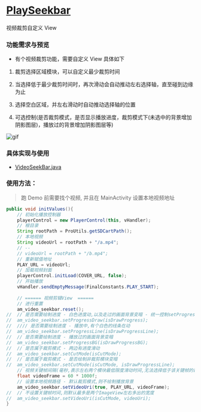 # [PlaySeekbar](https://github.com/afkT/Android/tree/master/PlaySeekbar)

视频裁剪自定义 View


### 功能需求与预览

- 有个视频裁剪功能，需要自定义 View 具体如下

1. 裁剪选择区域模块，可以自定义最少裁剪时间

2. 当选择低于最少裁剪时间时，再次滑动会自动推动左右选择轴，直至碰到边缘为止

3. 选择空白区域，并左右滑动时自动推动选择轴的位置

4. 可选控制(是否裁剪模式，是否显示播放进度，裁剪模式下(未选中的背景增加阴影图层)，播放过的背景增加阴影图层等)

![gif](https://raw.githubusercontent.com/afkT/Android/master/PlaySeekbar/mdFile/img1.gif)


### 具体实现与使用

- [VideoSeekBar.java](https://github.com/afkT/Android/blob/master/PlaySeekbar/app/src/main/java/com/play/pro/widgets/VideoSeekBar.java)


### 使用方法：

> 跑 Demo 前需要找个视频, 并且在 MainActivity 设置本地视频地址

```java
public void initValues(){
	// 初始化播放控制器
	playerControl = new PlayerControl(this, vHandler);
	// 根目录
	String rootPath = ProUtils.getSDCartPath();
	// 本地视频
	String videoUrl = rootPath + "/a.mp4";
	// --
	// videoUrl = rootPath + "/b.mp4";
	// 重新赋值地址
	PLAY_URL = videoUrl;
	// 加载视频封面
	playerControl.initLoad(COVER_URL, false);
	// 开始播放
	vHandler.sendEmptyMessage(FinalConstants.PLAY_START);
	
	// ====== 视频剪辑View  ======
	// 进行重置
	am_video_seekbar.reset();
//	// 是否需要绘制进度 - 白色进度动,以及走过的画面背景变暗 - 统一控制setProgressLine(isDrawProgress), setProgressBG(isDrawProgress)
//	am_video_seekbar.setProgressDraw(isDrawProgress);
//	//// 是否需要绘制进度 - 播放中,有个白色的线条在动
//	am_video_seekbar.setProgressLine(isDrawProgressLine);
//	// 是否需要绘制进度 - 播放过的画面背景变暗
//	am_video_seekbar.setProgressBG(isDrawProgressBG);
//	// 是否属于裁剪模式 - 两边有进度滑动
//	am_video_seekbar.setCutMode(isCutMode);
//	// 是否属于裁剪模式 - 是否绘制非裁剪模块变暗
//	am_video_seekbar.setCutMode(isCutMode, isDrawProgressLine);
	// 视频关键帧间隔(毫秒,表示左右两个模块最低限度滑动时间,无法选择低于该关键帧的裁剪时间)
	float videoFrame = 60 * 1000f;
	// 设置本地视频路径 - 默认裁剪模式,则不绘制播放背景
	am_video_seekbar.setVideoUri(true, PLAY_URL, videoFrame);
//	// 不设置关键帧时间,则默认最多是两个ImageView左右多出的宽度
//	am_video_seekbar.setVideoUri(isCutMode, videoUri);
}
```
